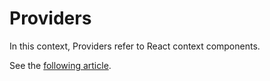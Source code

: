 # Providers

In this context, Providers refer to React context components.

See the [following article](https://medium.com/@vitorbritto/react-design-patterns-provider-pattern-b273ba665158#:~:text=The%20Provider%20Pattern%20in%20React,don't%20need%20the%20data.).
